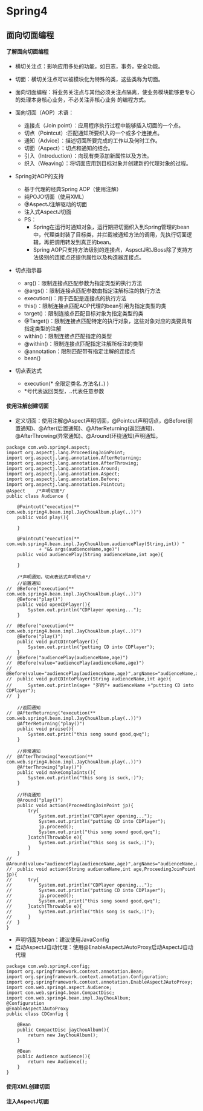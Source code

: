 # Spring4

## 面向切面编程

#### 了解面向切面编程

* 横切关注点：影响应用多处的功能，如日志，事务，安全功能。
* 切面：横切关注点可以被模块化为特殊的类，这些类称为切面。
* 面向切面编程：将业务关注点与其他必须关注点隔离，使业务模块能够更专心的处理本身核心业务，不必关注非核心业务
的编程方式。
* 面向切面（AOP）术语：
  * 连接点（Join point）：应用程序执行过程中能够插入切面的一个点。
  * 切点（Pointcut）:匹配通知所要织入的一个或多个连接点。
  * 通知（Advice）：描述切面所要完成的工作以及何时工作。
  * 切面（Aspect）：切点和通知的结合。
  * 引入（Introduction）：向现有类添加新属性以及方法。
  * 织入（Weaving）：将切面应用到目标对象并创建新的代理对象的过程。
* Spring对AOP的支持
  * 基于代理的经典Spring AOP（使用注解）
  * 纯POJO切面（使用XML）
  * @AspectJ注解驱动的切面
  * 注入式AspectJ切面
  * PS：
    * Spring在运行时通知对象，运行期把切面织入到Spring管理的bean中，代理类封装了目标类，并拦截被通知方法的调用，先执行切面逻辑，再把调用转发到真正的bean。
    * Spring AOP只支持方法级别的连接点，AspsctJ和JBoss除了支持方法级别的连接点还提供属性以及构造器连接点。
* 切点指示器
  * arg()：限制连接点匹配参数为指定类型的执行方法
  * @args()：限制连接点匹配参数由指定注解标注的执行方法
  * execution()：用于匹配是连接点的执行方法
  * this()：限制连接点匹配AOP代理的bean引用为指定类型的类
  * target()：限制连接点匹配目标对象为指定类型的类
  * @Target()：限制连接点匹配特定的执行对象，这些对象对应的类要具有指定类型的注解
  * within()：限制连接点匹配指定的类型
  * @within()：限制连接点匹配指定注解所标注的类型
  * @annotation：限制匹配带有指定注解的连接点
  * bean()

* 切点表达式
  * execution(* 全限定类名.方法名(..) )
  * *号代表返回类型，..代表任意参数

#### 使用注解创建切面

* 定义切面：使用注解@Aspect声明切面，@Pointcut声明切点，@Before(前置通知)、@After(后置通知)、@AfterReturning(返回通知)、@AfterThrowing(异常通知)、@Around(环绕通知)声明通知。

```
package com.web.spring4.aspect;
import org.aspectj.lang.ProceedingJoinPoint;
import org.aspectj.lang.annotation.AfterReturning;
import org.aspectj.lang.annotation.AfterThrowing;
import org.aspectj.lang.annotation.Around;
import org.aspectj.lang.annotation.Aspect;
import org.aspectj.lang.annotation.Before;
import org.aspectj.lang.annotation.Pointcut;
@Aspect    /*声明切面*/  
public class Audience {

	@Pointcut("execution(** com.web.spring4.bean.impl.JayChouAlbum.play(..))")
	public void play(){

	}

	@Pointcut("execution(** com.web.spring4.bean.impl.JayChouAlbum.audiencePlay(String,int)) "
			+ "&& args(audienceName,age)")
	public void audiencePlay(String audienceName,int age){

	}

	/*声明通知，切点表达式声明切点*/
	//前置通知
//	@Before("execution(** com.web.spring4.bean.impl.JayChouAlbum.play(..))")
	@Before("play()")
	public void openCDPlayer(){
		System.out.println("CDPlayer opening...");
	}

//	@Before("execution(** com.web.spring4.bean.impl.JayChouAlbum.play(..))")
	@Before("play()")
	public void putCDIntoPlayer(){
		System.out.println("putting CD into CDPlayer");
	}
//	@Before("audiencePlay(audienceName,age)")
//	@Before(value="audiencePlay(audienceName,age)")
//	@Before(value="audiencePlay(audienceName,age)",argNames="audienceName,age")
//	public void putCDIntoPlayer(String audienceName,int age){
//		System.out.println(age+ "岁的"+ audienceName +"putting CD into CDPlayer");
//	}

	//返回通知
//	@AfterReturning("execution(** com.web.spring4.bean.impl.JayChouAlbum.play(..))")
	@AfterReturning("play()")
	public void praise(){
		System.out.print("this song sound good,qwq");
	}

	//异常通知
//	@AfterThrowing("execution(** com.web.spring4.bean.impl.JayChouAlbum.play(..))")
	@AfterThrowing("play()")
	public void makeComplaints(){
		System.out.println("this song is suck,:)");
	}

	//环绕通知
	@Around("play()")
	public void action(ProceedingJoinPoint jp){
		try{
			System.out.println("CDPlayer opening...");
			System.out.println("putting CD into CDPlayer");
			jp.proceed();
			System.out.print("this song sound good,qwq");
		}catch(Throwable e){
			System.out.println("this song is suck,:)");
		}
	}
//	@Around(value="audiencePlay(audienceName,age)",argNames="audienceName,age")
//	public void action(String audienceName,int age,ProceedingJoinPoint jp){
//		try{
//			System.out.println("CDPlayer opening...");
//			System.out.println("putting CD into CDPlayer");
//			jp.proceed();
//			System.out.print("this song sound good,qwq");
//		}catch(Throwable e){
//			System.out.println("this song is suck,:)");
//		}
//	}
}

```

* 声明切面为bean：建议使用JavaConfig
* 启动AspectJ自动代理：使用@EnableAspectJAutoProxy启动AspectJ自动代理

```
package com.web.spring4.config;
import org.springframework.context.annotation.Bean;
import org.springframework.context.annotation.Configuration;
import org.springframework.context.annotation.EnableAspectJAutoProxy;
import com.web.spring4.aspect.Audience;
import com.web.spring4.bean.CompactDisc;
import com.web.spring4.bean.impl.JayChouAlbum;
@Configuration
@EnableAspectJAutoProxy
public class CDConfig {

	@Bean
	public CompactDisc jayChouAlbum(){
		return new JayChouAlbum();
	}

	@Bean
	public Audience audience(){
		return new Audience();
	}
}
```


#### 使用XML创建切面

#### 注入AspectJ切面
